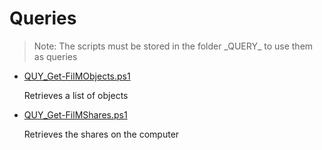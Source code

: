 # Queries

> Note: The scripts must be stored in the folder \_QUERY_ to use them as queries

+ [QUY_Get-FilMObjects.ps1](./QUY_Get-FilMObjects.ps1)

  Retrieves a list of objects

+ [QUY_Get-FilMShares.ps1](./QUY_Get-FilMShares.ps1)

  Retrieves the shares on the computer